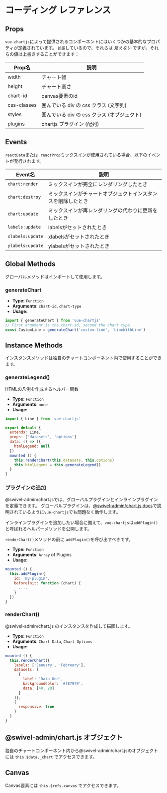 # コーディング レファレンス

## Props

`vue-chartjs`によって提供されるコンポーネントにはいくつかの基本的なプロパティが定義されています。 `拡張`しているので、それらは *見えない* ですが、それらの値は上書きすることができます：

| Prop名 | 説明 |
|---|---|
| width | チャート幅 |
| height | チャート高さ |
| chart-id | canvas要素のid |
| css-classes | 囲んでいる div の css クラス (文字列) |
| styles | 囲んでいる div の css クラス (オブジェクト) |
| plugins | chartjs プラグイン (配列) |

## Events

`reactData`または` reactProp`ミックスインが使用されている場合、以下のイベントが発行されます。

| Event名 | 説明|
|---|---|
| `chart:render` | ミックスインが完全にレンダリングしたとき |
| `chart:destroy` | ミックスインがチャートオブジェクトインスタンスを削除したとき |
| `chart:update` | ミックスインが再レンダリングの代わりに更新をしたとき |
| `labels:update` | labelsがセットされたとき |
| `xlabels:update` | xlabelsがセットされたとき |
| `ylabels:update` | ylabelsがセットされたとき |

## Global Methods
グローバルメソッドはインポートして使用します。

### generateChart

- **Type:** `Function`
- **Arguments**: `chart-id`, `chart-type`
- **Usage:**

```js
import { generateChart } from 'vue-chartjs'
// First argument is the chart-id, second the chart type.
const CustomLine = generateChart('custom-line', 'LineWithLine')
```

## Instance Methods

インスタンスメソッドは独自のチャートコンポーネント内で使用することができます。


### generateLegend()

HTMLの凡例を作成するヘルパー関数

- **Type:** `Function`
- **Arguments**: `none`
- **Usage:**

```js {11}
import { Line } from 'vue-chartjs'

export default {
  extends: Line,
  props: ['datasets', 'options']
  data: () => ({
    htmlLegend: null
  })
  mounted () {
    this.renderChart(this.datasets, this.options)
    this.htmlLegend = this.generateLegend()
  }
}

```

### プラグインの追加

@swivel-admin/chart.jsでは、グローバルプラグインとインラインプラグインを定義できます。 グローバルプラグインは、[@swivel-admin/chart.js docs](http://www.chartjs.org/docs/latest/developers/plugins.html)で説明されているように`vue-chartjs`でも問題なく動作します。 


インラインプラグインを追加したい場合に備えて、`vue-chartjs`は`addPlugin()`と呼ばれるヘルパーメソッドを公開します。

`renderChart()`メソッドの前に `addPlugin()`を呼び出すべきです。

- **Type:** `Function`
- **Arguments**: `Array` of Plugins
- **Usage:**

```js
mounted () {
  this.addPlugin({
    id: 'my-plugin',
    beforeInit: function (chart) {
      ....
    }
  })
}
```

### renderChart()

@swivel-admin/chart.js のインスタンスを作成して描画します。

- **Type:** `Function`
- **Arguments**: `Chart Data`, `Chart Options`
- **Usage:**

```js
mounted () {
  this.renderChart({
    labels: ['January', 'February'],
    datasets: [
      {
        label: 'Data One',
        backgroundColor: '#f87979',
        data: [40, 20]
      }
    ]},
    {
      responsive: true
    }
  )
}
```

## @swivel-admin/chart.js オブジェクト

独自のチャートコンポーネント内から@swivel-admin/chart.jsのオブジェクトには `this.$data._chart` でアクセスできます。

## Canvas

Canvas要素には `this.$refs.canvas` でアクセスできます。
